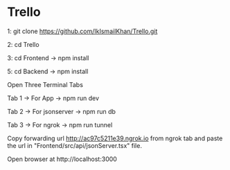 # Trello



1: git clone https://github.com/IkIsmailKhan/Trello.git

2: cd Trello

3: cd Frontend
-> npm install

5: cd Backend
-> npm install




Open Three Terminal Tabs

Tab 1 -> For App
-> npm run dev

Tab 2 -> For jsonserver
-> npm run db

Tab 3 -> For ngrok
-> npm run tunnel

Copy forwarding url http://ac97c5211e39.ngrok.io from ngrok tab and paste the url in "Frontend/src/api/jsonServer.tsx" file.




Open browser at http://localhost:3000
